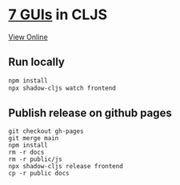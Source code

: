 # [7 GUIs](https://eugenkiss.github.io/7guis/) in CLJS

[View Online](https://kurtharriger.github.io/seven-guis-cljs/docs/#/counter)

## Run locally
```bash
npm install
npx shadow-cljs watch frontend
```

## Publish release on github pages
```
git checkout gh-pages
git merge main
npm install 
rm -r docs
rm -r public/js
npx shadow-cljs release frontend
cp -r public docs

```

